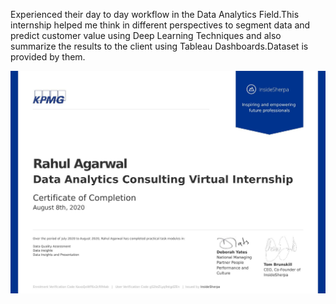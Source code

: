 Experienced their day to day workflow in the Data Analytics Field.This internship helped me think in different perspectives to segment data and predict customer value using Deep Learning Techniques and also summarize the results to the client using Tableau Dashboards.Dataset is provided by them.

![certificate KPMG](./certificate_DataAnalyticsInternshipKPMG-page-001.jpg?raw=true)
